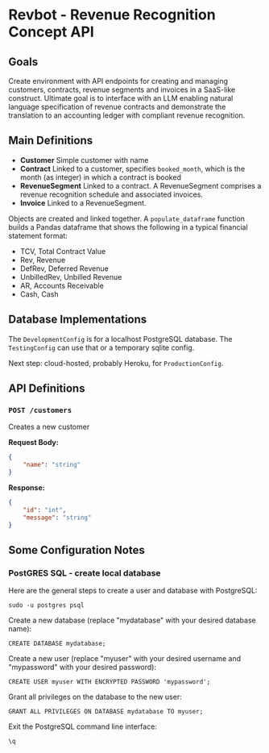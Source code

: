 # Revbot - Revenue Recognition Concept API

## Goals

Create environment with API endpoints for creating and managing customers, contracts, revenue segments and invoices in a SaaS-like construct. Ultimate goal is to interface with an LLM enabling natural language specification of revenue contracts and demonstrate the translation to an accounting ledger with compliant revenue recognition.

## Main Definitions

- **Customer** Simple customer with name
- **Contract** Linked to a customer, specifies `booked_month`, which is the month (as integer) in which a contract is booked
- **RevenueSegment** Linked to a contract. A RevenueSegment comprises a revenue recognition schedule and associated invoices.
- **Invoice** Linked to a RevenueSegment.

Objects are created and linked together. A `populate_dataframe` function builds a Pandas dataframe that shows the following in a typical financial statement format:
- TCV, Total Contract Value
- Rev, Revenue
- DefRev, Deferred Revenue
- UnbilledRev, Unbilled Revenue
- AR, Accounts Receivable
- Cash, Cash

## Database Implementations

The `DevelopmentConfig` is for a localhost PostgreSQL database. The `TestingConfig` can use that or a temporary sqlite config.

Next step: cloud-hosted, probably Heroku, for `ProductionConfig`.

## API Definitions

### `POST /customers`
Creates a new customer

**Request Body:**
```json
{
    "name": "string"
}
```

**Response:**
```json
{
    "id": "int",
    "message": "string"
}
```

## Some Configuration Notes

### PostGRES SQL - create local database

Here are the general steps to create a user and database with PostgreSQL:

`sudo -u postgres psql`

Create a new database (replace "mydatabase" with your desired database name):

`CREATE DATABASE mydatabase;`

Create a new user (replace "myuser" with your desired username and "mypassword" with your desired password):

`CREATE USER myuser WITH ENCRYPTED PASSWORD 'mypassword';`

Grant all privileges on the database to the new user:

`GRANT ALL PRIVILEGES ON DATABASE mydatabase TO myuser;`

Exit the PostgreSQL command line interface:

`\q`
